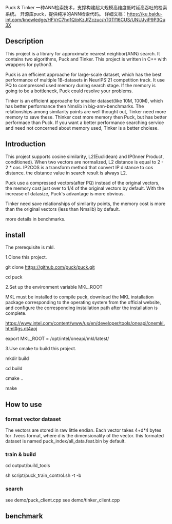Puck & Tinker 一种ANN检索技术，支撑构建超大规模高维度低时延高吞吐的检索系统。
开源库puck，提供纯净的ANN检索代码。
详细文档：https://ku.baidu-int.com/knowledge/HFVrC7hq1Q/pKzJfZczuc/nT0Tf16CUS/UNUJyiP9P3Qu3X

## Description
This project is a library for approximate nearest neighbor(ANN) search. It contains two algorithms, Puck and Tinker. This project is written in C++ with wrappers for python3.

Puck is an efficient approache for large-scale dataset, which has the best performance of multiple 1B-datasets in NeurIPS'21 competition track. It use PQ to compressed used memory during search stage. If the memory is going to be a bottleneck, Puck could resolve your problems.

Tinker is an efficient approache for smaller dataset(like 10M, 100M), which has better performance then Nmslib in big-ann-benchmarks. The relationships among similarity points are well thought out, Tinker need more memory to save these. Thinker cost more memory then Puck, but has better performace than Puck. If you want a better performance searching service and need not concerned about memory used, Tinker is a better choiese.

## Introduction
This project supports cosine similarity, L2(Euclidean) and IP(Inner Product, conditioned). When two vectors are normalized, L2 distance is equal to 2 - 2 * cos. IP2COS is a transform method that convert IP distance to cos distance. the distance value in search result is always L2.

Puck use a compressed vectors(after PQ) instead of the original vectors, the memory cost just over to 1/4 of the original vectors by default. With the increase of datasize, Puck's advantage is more obvious.

Tinker need save relationships of similarity points, the memory cost is more than the original vectors (less than Nmslib) by default. 

more details in benchmarks.

## install

The prerequisite is mkl.

1.Clone this project. 

git clone https://github.com/puck/puck.git

cd puck

2.Set up the environment variable MKL_ROOT

MKL must be installed to compile puck, download the MKL installation package corresponding to the operating system from the official website, and configure the corresponding installation path after the installation is complete.

https://www.intel.com/content/www/us/en/developer/tools/oneapi/onemkl.html#gs.qt4aoj

export MKL_ROOT = /opt/intel/oneapi/mkl/latest/

3.Use cmake to build this project.

mkdir build

cd build

cmake ..

make

## How to use
### format vector dataset
The vectors are stored in raw little endian. 
Each vector takes 4+d*4 bytes for .fvecs format, where d is the dimensionality of the vector.
this formated dataset is named puck_index/all_data.feat.bin by default.

### train & build 

cd output/build_tools

sh script/puck_train_control.sh -t -b 

### search
see demo/puck_client.cpp
see demo/tinker_client.cpp

## benchmark

